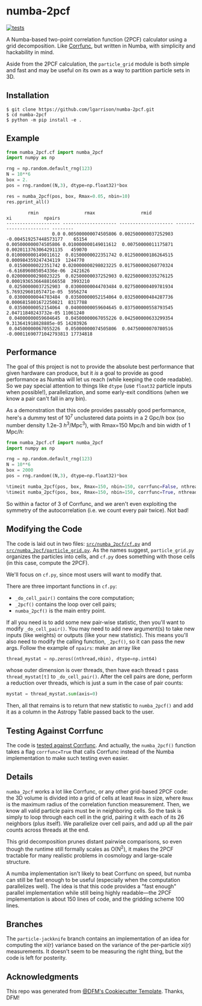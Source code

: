 # numba-2pcf

[![tests](https://github.com/lgarrison/numba-2pcf/actions/workflows/python.yml/badge.svg)](https://github.com/lgarrison/numba-2pcf/actions/workflows/test.yml)

A Numba-based two-point correlation function (2PCF) calculator using a grid decomposition.
Like [Corrfunc](https://github.com/manodeep/corrfunc), but written in Numba,
with simplicity and hackability in mind.

Aside from the 2PCF calculation, the `particle_grid` module is both simple and
fast and may be useful on its own as a way to partition particle sets in 3D.


## Installation

```console
$ git clone https://github.com/lgarrison/numba-2pcf.git
$ cd numba-2pcf
$ python -m pip install -e .
```

## Example
```python
from numba_2pcf.cf import numba_2pcf
import numpy as np

rng = np.random.default_rng(123)
N = 10**6
box = 2.
pos = rng.random((N,3), dtype=np.float32)*box

res = numba_2pcf(pos, box, Rmax=0.05, nbin=10)
res.pprint_all()
```

```
        rmin                 rmax                 rmid                    xi            npairs 
-------------------- -------------------- -------------------- ----------------------- --------
                 0.0 0.005000000074505806 0.002500000037252903   -0.004519257448573177    65154
0.005000000074505806 0.010000000149011612  0.00750000011175871   0.0020113763064291135   459070
0.010000000149011612  0.01500000022351742 0.012500000186264515    0.000984359247434119  1244770
 0.01500000022351742 0.020000000298023225 0.017500000260770324  -6.616896085054336e-06  2421626
0.020000000298023225  0.02500000037252903 0.022500000335276125  0.00019365366488166558  3993210
 0.02500000037252903  0.03000000044703484 0.027500000409781934   5.769329601057471e-05  5956274
 0.03000000044703484  0.03500000052154064 0.032500000484287736   0.0006815801672250821  8317788
 0.03500000052154064  0.04000000059604645 0.037500000558793545    2.04711840243732e-05 11061240
 0.04000000059604645  0.04500000067055226 0.042500000633299354   9.313641918828885e-05 14203926
 0.04500000067055226  0.05000000074505806  0.04750000070780516 -0.00011690771042793813 17734818
```

## Performance
The goal of this project is not to provide the absolute best performance that
given hardware can produce, but it *is* a goal to provide as good performance
as Numba will let us reach (while keeping the code readable). So we pay special
attention to things like `dtype` (use `float32` particle inputs when possible!),
parallelization, and some early-exit conditions (when we know a pair can't fall
in any bin).

As a demonstration that this code provides passably good performance,
here's a dummy test of 10<sup>7</sup> unclustered data points in a 2 Gpc/*h* box
(so number density 1.2e-3 *h*<sup>3</sup>/Mpc<sup>3</sup>), with Rmax=150 Mpc/h
and bin width of 1 Mpc/*h*:

```python
from numba_2pcf.cf import numba_2pcf
import numpy as np

rng = np.random.default_rng(123)
N = 10**6
box = 2000
pos = rng.random((N,3), dtype=np.float32)*box

%timeit numba_2pcf(pos, box, Rmax=150, nbin=150, corrfunc=False, nthread=24)  # 3.5 s
%timeit numba_2pcf(pos, box, Rmax=150, nbin=150, corrfunc=True, nthread=24)  # 1.3 s
```

So within a factor of 3 of Corrfunc, and we aren't even exploiting the
symmetry of the autocorrelation (i.e. we count every pair twice). Not bad!


## Modifying the Code
The code is laid out in two files: [`src/numba_2pcf/cf.py`](src/numba_2pcf/cf.py)
and [`src/numba_2pcf/particle_grid.py`](src/numba_2pcf/particle_grid.py).  As the
names suggest, `particle_grid.py` organizes the particles into cells, and `cf.py`
does something with those cells (in this case, compute the 2PCF).

We'll focus on `cf.py`, since most users will want to modify that.

There are three important functions in `cf.py`:
- `_do_cell_pair()` contains the core computation;
- `_2pcf()` contains the loop over cell pairs;
- `numba_2pcf()` is the main entry point.

If all you need is to add some new pair-wise statistic, then you'll want to modify
`_do_cell_pair()`.  You may need to add new argument(s) to take new inputs (like weights)
or outputs (like your new statistic).  This means you'll also need to modify the
calling function, `_2pcf()`, so it can pass the new args.  Follow the example of
`npairs`: make an array like
```python
thread_mystat = np.zeros((nthread,nbin), dtype=np.int64)
```
whose outer dimension is over threads, then have each thread `t` pass `thread_mystat[t]`
to `_do_cell_pair()`.  After the cell pairs are done, perform a reduction over threads,
which is just a sum in the case of pair counts:
```python
mystat = thread_mystat.sum(axis=0)
```

Then, all that remains is to return that new statistic to `numba_2pcf()` and add it
as a column in the Astropy Table passed back to the user.


## Testing Against Corrfunc
The code is [tested against Corrfunc](tests/test_cf.py). And actually, the
`numba_2pcf()` function takes a flag `corrfunc=True` that calls Corrfunc
instead of the Numba implementation to make such testing even easier.


## Details
`numba_2pcf` works a lot like Corrfunc, or any other grid-based 2PCF code: the
3D volume is divided into a grid of cells at least `Rmax` in size, where `Rmax`
is the maximum radius of the correlation function measurement. Then, we know
all valid particle pairs must be in neighboring cells. So the task is simply
to loop through each cell in the grid, pairing it with each of its 26 neighbors
(plus itself).  We parallelize over cell pairs, and add up all the pair counts
across threads at the end.

This grid decomposition prunes distant pairwise comparisons, so even though
the runtime still formally scales as O(N<sup>2</sup>), it makes the 2PCF
tractable for many realistic problems in cosmology and large-scale structure.

A numba implementation isn't likely to beat Corrfunc on speed, but numba
can still be fast enough to be useful (especially when the computation parallelizes
well).  The idea is that this code provides a "fast enough" parallel implementation
while still being highly readable—the 2PCF implementation is about 150 lines
of code, and the gridding scheme 100 lines.


## Branches
The `particle-jackknife` branch contains an implementation of an idea for computing
the xi(r) variance based on the variance of the per-particle xi(r) measurements.
It doesn't seem to be measuring the right thing, but the code is left for posterity.


## Acknowledgments
This repo was generated from [@DFM's Cookiecutter Template](https://github.com/dfm/cookiecutter-python). Thanks, DFM!
